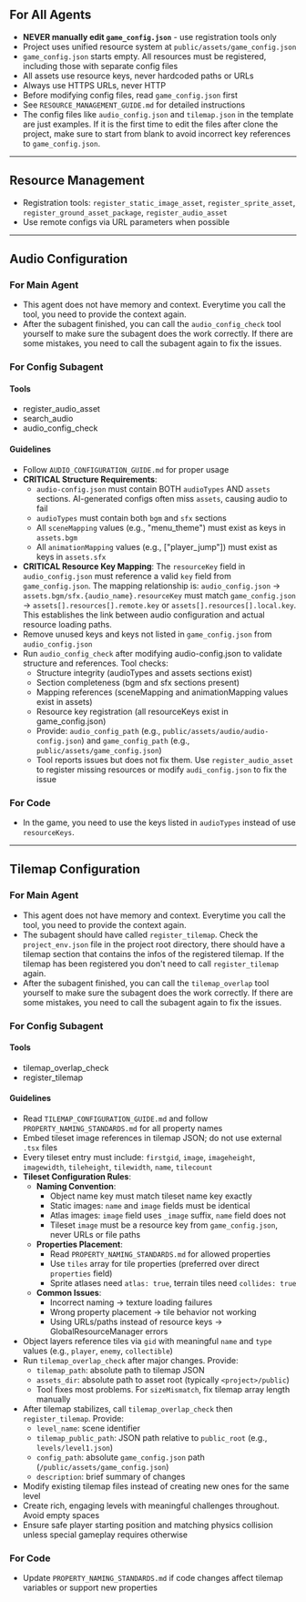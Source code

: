 ## For All Agents

- **NEVER manually edit `game_config.json`** - use registration tools only
- Project uses unified resource system at `public/assets/game_config.json`
- `game_config.json` starts empty. All resources must be registered, including those with separate config files
- All assets use resource keys, never hardcoded paths or URLs
- Always use HTTPS URLs, never HTTP
- Before modifying config files, read `game_config.json` first
- See `RESOURCE_MANAGEMENT_GUIDE.md` for detailed instructions
- The config files like `audio_config.json` and `tilemap.json` in the template are just examples. If it is the first time to edit the files after clone the project, make sure to start from blank to avoid incorrect key references to `game_config.json`.

---

## Resource Management

- Registration tools: `register_static_image_asset`, `register_sprite_asset`, `register_ground_asset_package`, `register_audio_asset`
- Use remote configs via URL parameters when possible

---

## Audio Configuration

### For Main Agent
- This agent does not have memory and context. Everytime you call the tool, you need to provide the context again.
- After the subagent finished, you can call the `audio_config_check` tool yourself to make sure the subagent does the work correctly. If there are some mistakes, you need to call the subagent again to fix the issues. 

### For Config Subagent

#### Tools
- register_audio_asset
- search_audio
- audio_config_check

#### Guidelines
- Follow `AUDIO_CONFIGURATION_GUIDE.md` for proper usage
- **CRITICAL Structure Requirements**:
  - `audio-config.json` must contain BOTH `audioTypes` AND `assets` sections. AI-generated configs often miss `assets`, causing audio to fail
  - `audioTypes` must contain both `bgm` and `sfx` sections
  - All `sceneMapping` values (e.g., "menu_theme") must exist as keys in `assets.bgm`
  - All `animationMapping` values (e.g., ["player_jump"]) must exist as keys in `assets.sfx`
- **CRITICAL Resource Key Mapping**: The `resourceKey` field in `audio_config.json` must reference a valid `key` field from `game_config.json`. The mapping relationship is: `audio_config.json` → `assets.bgm/sfx.{audio_name}.resourceKey` must match `game_config.json` → `assets[].resources[].remote.key` or `assets[].resources[].local.key`. This establishes the link between audio configuration and actual resource loading paths.
- Remove unused keys and keys not listed in `game_config.json` from `audio_config.json`
- Run `audio_config_check` after modifying audio-config.json to validate structure and references. Tool checks:
  - Structure integrity (audioTypes and assets sections exist)
  - Section completeness (bgm and sfx sections present)
  - Mapping references (sceneMapping and animationMapping values exist in assets)
  - Resource key registration (all resourceKeys exist in game_config.json)
  - Provide: `audio_config_path` (e.g., `public/assets/audio/audio-config.json`) and `game_config_path` (e.g., `public/assets/game_config.json`)
  - Tool reports issues but does not fix them. Use `register_audio_asset` to register missing resources or modify `audi_config.json` to fix the issue

### For Code

- In the game, you need to use the keys listed in `audioTypes` instead of use `resourceKeys`.

---

## Tilemap Configuration

### For Main Agent
- This agent does not have memory and context. Everytime you call the tool, you need to provide the context again.
- The subagent should have called `register_tilemap`. Check the `project_env.json` file in the project root directory, there should have a tilemap section that contains the infos of the registered tilemap. If the tilemap has been registered you don't need to call `register_tilemap` again.
- After the subagent finished, you can call the `tilemap_overlap` tool yourself to make sure the subagent does the work correctly. If there are some mistakes, you need to call the subagent again to fix the issues. 

### For Config Subagent

#### Tools
- tilemap_overlap_check
- register_tilemap

#### Guidelines
- Read `TILEMAP_CONFIGURATION_GUIDE.md` and follow `PROPERTY_NAMING_STANDARDS.md` for all property names
- Embed tileset image references in tilemap JSON; do not use external `.tsx` files
- Every tileset entry must include: `firstgid`, `image`, `imageheight`, `imagewidth`, `tileheight`, `tilewidth`, `name`, `tilecount`
- **Tileset Configuration Rules**: 
  - **Naming Convention**: 
    * Object name key must match tileset name key exactly
    * Static images: `name` and `image` fields must be identical
    * Atlas images: `image` field uses `_image` suffix, `name` field does not
    * Tileset `image` must be a resource key from `game_config.json`, never URLs or file paths
  - **Properties Placement**: 
    * Read `PROPERTY_NAMING_STANDARDS.md` for allowed properties
    * Use `tiles` array for tile properties (preferred over direct `properties` field)
    * Sprite atlases need `atlas: true`, terrain tiles need `collides: true`
  - **Common Issues**: 
    * Incorrect naming → texture loading failures
    * Wrong property placement → tile behavior not working
    * Using URLs/paths instead of resource keys → GlobalResourceManager errors
- Object layers reference tiles via `gid` with meaningful `name` and `type` values (e.g., `player`, `enemy`, `collectible`)
- Run `tilemap_overlap_check` after major changes. Provide:
  - `tilemap_path`: absolute path to tilemap JSON
  - `assets_dir`: absolute path to asset root (typically `<project>/public`)
  - Tool fixes most problems. For `sizeMismatch`, fix tilemap array length manually
- After tilemap stabilizes, call `tilemap_overlap_check` then `register_tilemap`. Provide:
  - `level_name`: scene identifier
  - `tilemap_public_path`: JSON path relative to `public_root` (e.g., `levels/level1.json`)
  - `config_path`: absolute `game_config.json` path (`/public/assets/game_config.json`)
  - `description`: brief summary of changes
- Modify existing tilemap files instead of creating new ones for the same level
- Create rich, engaging levels with meaningful challenges throughout. Avoid empty spaces
- Ensure safe player starting position and matching physics collision unless special gameplay requires otherwise

### For Code

- Update `PROPERTY_NAMING_STANDARDS.md` if code changes affect tilemap variables or support new properties
